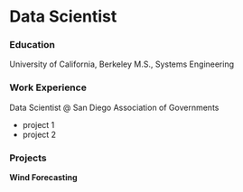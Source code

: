 # Data Scientist

### Education
University of California, Berkeley
M.S., Systems Engineering

### Work Experience
Data Scientist @ San Diego Association of Governments
- project 1
- project 2

### Projects
**Wind Forecasting**
